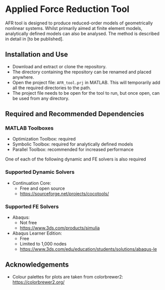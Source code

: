 # Applied Force Reduction Tool
AFR tool is designed to produce reduced-order models of geometrically nonlinear systems.
Whilst primarily aimed at finite element models, analytically defined models can also be analysed. 
The method is described in detail in [to be published].

## Installation and Use
- Download and extract or clone the repository.
- The directory containing the repository can be renamed and placed anywhere.
- Open the project file: `AFR_tool.prj` in MATLAB. This will temporarily add all the required directories to the path.
- The project file needs to be open for the tool to run, but once open, can be used from any directory.

## Required and Recommended Dependencies
### MATLAB Toolboxes
- Optimization Toolbox: required
- Symbolic Toolbox: required for analytically defined models
- Parallel Toolbox: recommended for increased performance

One of each of the following dynamic and FE solvers is also required
### Supported Dynamic Solvers
- Continuation Core: 
  - Free and open source
  - https://sourceforge.net/projects/cocotools/

### Supported FE Solvers
- Abaqus: 
  - Not free
  - https://www.3ds.com/products/simulia
- Abaqus Learner Edition:
  - Free
  - Limited to 1,000 nodes
  - https://www.3ds.com/edu/education/students/solutions/abaqus-le

## Acknowledgements
- Colour palettes for plots are taken from colorbrewer2: https://colorbrewer2.org/
